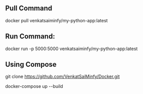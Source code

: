 ## Pull Command
docker pull venkatsaiminfy/my-python-app:latest

## Run Command:
docker run -p 5000:5000 venkatsaiminfy/my-python-app:latest

## Using Compose 

git clone https://github.com/VenkatSaiMinfy/Docker.git

docker-compose up --build